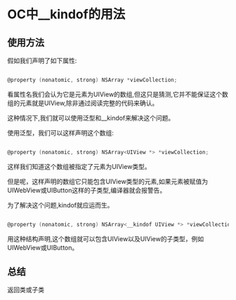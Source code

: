 # OC中__kindof的用法

## 使用方法

假如我们声明了如下属性:

``` Objective-C

@property (nonatomic, strong) NSArray *viewCollection;

```

看属性名我们会认为它是元素为UIView的数组,但这只是猜测,它并不能保证这个数组的元素就是UIView,除非通过阅读完整的代码来确认。

这种情况下,我们就可以使用泛型和__kindof来解决这个问题。

使用泛型，我们可以这样声明这个数组:

``` Objective-C

@property (nonatomic, strong) NSArray<UIView *> *viewCollection;

```

这样我们知道这个数组被指定了元素为UIView类型。

但是呢，这样声明的数组它只能包含UIView类型的元素,如果元素被赋值为UIWebView或UIButton这样的子类型,编译器就会报警告。

为了解决这个问题,kindof就应运而生。

``` Objective-C

@property (nonatomic, strong) NSArray<__kindof UIView *> *viewCollection;

```

用这种结构声明,这个数组就可以包含UIView以及UIView的子类型，例如UIWebView或UIButton。

## 总结

返回类或子类